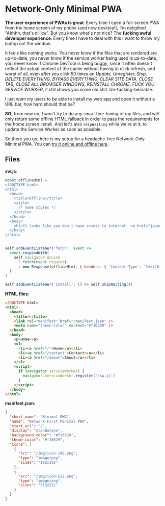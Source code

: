 # Network-Only Minimal PWA

**The user experience of PWAs is great**. Every time I open a full-screen PWA from the home screen of my phone (and now desktop!), I'm delighted. "Ahhhh, that's niiiice". But you know what's not nice? The **fucking awful developer experience**. Every time I have to deal with this I want to throw my laptop out the window.

It feels like nothing works. You never know if the files that are rendered are up-to-date, you never know if the service worker being used is up-to-date, you never know if Chrome DevTool is being buggy, since it often doesn't reflect the actual content of the cache without having to click refresh, and worst of all, even after you click 50 times on _Update, Unregister, Stop, DELETE EVERYTHING, BYPASS EVERYTHING, CLEAR SITE DATA, CLOSE TAB, CLOSE ALL BROWSER WINDOWS, REINSTALL CHROME, FUCK YOU SERVICE WORKER_, it still shows you some old shit. Un-fucking-bearable.

I just want my users to be able to install my web app and open it without a URL bar, how hard should that be?

**SO**, from now on, I won't try to do any smart fine-tuning of my files, and will only return some offline HTML fallback in order to pass the requirements for the home screen install. And let's also `skipWaiting` while we're at it, to update the Service Worker as soon as possible.

So there you go, here is my setup for a headache-free Network-Only Minimal PWA. You can [try it online and offline here](https://network-only-minimal-pwa.verekia.now.sh).

## Files

**sw.js**:
```js
const offlineHtml = `
<!DOCTYPE html>
<html>
  <head>
    <title>Offline</title>
    <style>
      /* some styles */
    </style>
  </head>
  <body>
    <h1>It looks like you don't have access to internet. <a href="javascript:;" onclick="window.location.reload()">Refresh the page</a>.</h1>
  </body>
</html>
`

self.addEventListener('fetch', event =>
  event.respondWith(
    self.navigator.onLine
      ? fetch(event.request)
      : new Response(offlineHtml, { headers: { 'Content-Type': 'text/html' } })
  )
)

self.addEventListener('install', () => self.skipWaiting())
```

**HTML files**:
```html
<!DOCTYPE html>
<html>
  <head>
    <title></title>
    <link rel="manifest" href="/manifest.json" />
    <meta name="theme-color" content="#f16529" />
  </head>
  <body>
    <p>Home</p>
    <ul>
      <li><a href="/">Home</a></li>
      <li><a href="/contact">Contact</a></li>
      <li><a href="/about">About</a></li>
    </ul>
    <script>
      if (navigator.serviceWorker) {
        navigator.serviceWorker.register('/sw.js')
      }
    </script>
  </body>
</html>
```

**manifest.json**:
```json
{
  "short_name": "Minimal PWA",
  "name": "Network-First Minimal PWA",
  "start_url": "/",
  "display": "standalone",
  "background_color": "#f16529",
  "theme_color": "#f16529",
  "icons": [
    {
      "src": "/img/icon-192.png",
      "type": "image/png",
      "sizes": "192x192"
    },
    {
      "src": "/img/icon-512.png",
      "type": "image/png",
      "sizes": "512x512"
    }
  ]
}
```
